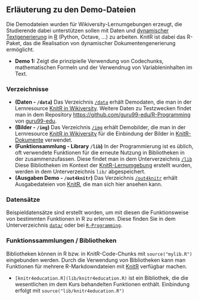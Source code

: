 ## Erläuterung zu den Demo-Dateien
Die Demodateien wurden für Wikiversity-Lernumgebungen erzeugt, die Studierende dabei unterstützen sollen mit Daten und [dynamischer Textgenerierung](https://de.wikiversity.org/wiki/KnitR) in [R]([https://GNU_R](https://de.wikibooks.org/wiki/GNU_R)) (Python, Octave, ...) zu arbeiten. KnitR ist dabei das R-Paket, das die Realisation von dynamischer Dokumentengenerierung ermöglicht.
* **Demo 1:** Zeigt die prinzipielle Verwendung von Codechunks, mathematischen Formeln und der Verwendnug von Variableninhalten im Text.

### Verzeichnisse 
* **(Daten - `/data`)** Das Verzeichnis [`/data`](data) erhält Demodaten, die man in der Lernresource [KnitR in Wikiversity](https://de.wikiversity.org/wiki/KnitR). Weitere Daten zu Testzwecken findet man in dem Repository https://github.com/guru99-edu/R-Programming von [guru99-edu](https://github.com/guru99-edu).
* **(Bilder - `/img`)** Das Verzeichnis [`/img`](img) erhält Demobilder, die man in der Lernresource [KnitR in Wikiversity](https://de.wikiversity.org/wiki/KnitR) für die Einbindung der Bilder in [KnitR-Dokumente](https://de.wikiversity.org/wiki/KnitR) verwendet.
* **(Funktionsammlung - Library `/lib`)** In der Programmierung ist es üblich, oft verwendete Funktionen für die erneute Nutzung in Bibliotheken in der zusammenzufassen. Diese findet man in dem Unterverzeichnis [`/lib`](lib) Diese Bibliotheken im Kontext der [KnitR-Lernumgebung](https://de.wikiversity.org/wiki/KnitR) erstellt wurden, werden in dem Unterverzeichnis `lib/` abgespeichert.
* **(Ausgaben Demo - `/out4knitr`)** Das Verzeichnis [`/out4knitr`](out4knitr) erhält Ausgabedateien von [KnitR](https://de.wikiversity.org/wiki/KnitR), die man sich hier ansehen kann. 

### Datensätze 
Beispieldatensätze sind erstellt worden, um mit diesen die Funktionsweise von bestimmten Funktionen in R zu erlernen.
Diese finden Sie in dem Unterverzeichnis [`data/`](data) oder bei [`R-Programming`](https://github.com/guru99-edu/R-Programming).

### Funktionssammlungen / Bibliotheken
Bibliotheken können in R bzw. in KnitR-Code-Chunks mit `source("mylib.R")` eingebunden werden. Durch die Verwendung von Bibliotheken kann man Funktionen für mehrere R-Markdowndateien mit [KnitR](https://de.wikiversity.org/wiki/KnitR) verfügbar machen. 
* `[knitr4education.R](lib/knitr4education.R)` ist ein Bibliothek, die die wesentlichen im dem Kurs behandelten Funktionen enthält. Einbindung erfolgt mit `source("lib/knitr4education.R")`  
